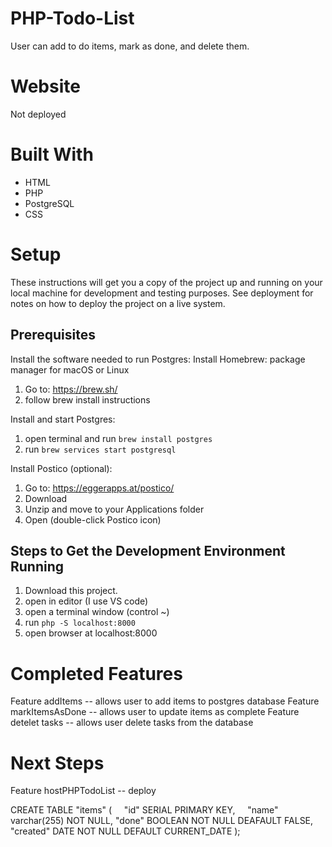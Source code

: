# PHP-Todo-List

User can add to do items, mark as done, and delete them.


# Website

Not deployed 

# Built With

* HTML
* PHP
* PostgreSQL
* CSS


# Setup

These instructions will get you a copy of the project up and running on your local machine for development and testing purposes. See deployment for notes on how to deploy the project on a live system.

## Prerequisites

Install the software needed to run Postgres:
Install Homebrew: package manager for macOS or Linux
1. Go to: https://brew.sh/
2. follow brew install instructions 

Install and start Postgres:
1. open terminal and run `brew install postgres`
2. run `brew services start postgresql`

Install Postico (optional):
1. Go to: https://eggerapps.at/postico/
2. Download
3. Unzip and move to your Applications folder
4. Open (double-click Postico icon)

## Steps to Get the Development Environment Running

1. Download this project.
2. open in editor (I use VS code)
3. open a terminal window (control ~)
4. run `php -S localhost:8000`
5. open browser at localhost:8000


# Completed Features

Feature addItems -- allows user to add items to postgres database
Feature markItemsAsDone -- allows user to update items as complete 
Feature detelet tasks -- allows user delete tasks from the database

# Next Steps

Feature hostPHPTodoList -- deploy























CREATE TABLE "items" (
    "id" SERIAL PRIMARY KEY,
    "name" varchar(255) NOT NULL,
	"done" BOOLEAN NOT NULL DEAFAULT FALSE,
	"created" DATE NOT NULL DEFAULT CURRENT_DATE
);


